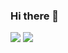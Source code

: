 ### Hi there 👋

<!--
**victordantas1/victordantas1** is a ✨ _special_ ✨ repository because its `README.md` (this file) appears on your GitHub profile.

Here are some ideas to get you started:

- 🔭 I’m currently working on ...
- 🌱 I’m currently learning ...
- 👯 I’m looking to collaborate on ...
- 🤔 I’m looking for help with ...
- 💬 Ask me about ...
- 📫 How to reach me: ...
- 😄 Pronouns: ...
- ⚡ Fun fact: ...
-->

<picture>
  <source
    srcset="https://github-readme-stats.vercel.app/api?username=victordantas1&show_icons=true&theme=dark"
    media="(prefers-color-scheme: dark)"
  />
  <source
    srcset="https://github-readme-stats.vercel.app/api?username=victordantas1&show_icons=true"
    media="(prefers-color-scheme: light), (prefers-color-scheme: no-preference)"
  />
  <img src="https://github-readme-stats.vercel.app/api?username=victordantas1&show_icons=true" />
</picture>


<picture>
  <img src="https://github-readme-stats.vercel.app/api/langs/?username=victordantas1&hide_progress=true&theme=dark" />
</picture>


